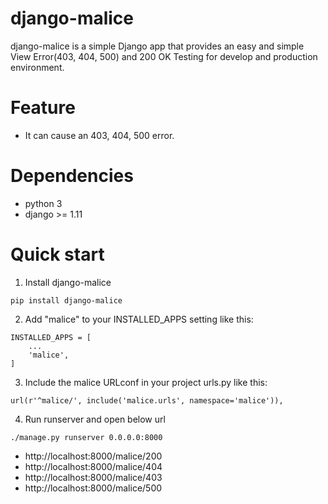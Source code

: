 # django-malice

django-malice is a simple Django app that provides an easy and simple View Error(403, 404, 500) and 200 OK Testing for develop and production environment.

# Feature
- It can cause an 403, 404, 500 error.

# Dependencies
- python 3
- django >= 1.11

# Quick start

1. Install django-malice

```
pip install django-malice
```

2. Add "malice" to your INSTALLED_APPS setting like this:

```
INSTALLED_APPS = [
    ...
    'malice',
]
```

3. Include the malice URLconf in your project urls.py like this:

```
url(r'^malice/', include('malice.urls', namespace='malice')),
```

4. Run runserver and open below url

```
./manage.py runserver 0.0.0.0:8000
```

-  http://localhost:8000/malice/200
-  http://localhost:8000/malice/404
-  http://localhost:8000/malice/403
-  http://localhost:8000/malice/500
